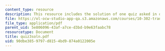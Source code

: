 ```yaml
---
content_type: resource
description: This resource includes the solution of one quiz asked in quiz 3.
file: https://ol-ocw-studio-app-qa.s3.amazonaws.com/courses/10-302-transport-processes-fall-2004/90dbe3859797d8154bd9874a0122005e_quiz3soln.pdf
file_type: application/pdf
parent_uid: 5e806096-43af-a7ce-d3bd-b9e63faabc78
resourcetype: Document
title: quiz3soln.pdf
uid: 90dbe385-9797-d815-4bd9-874a0122005e
---
```


